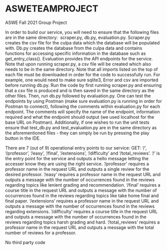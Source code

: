 # ASWETEAMPROJECT
ASWE Fall 2021 Group Project  

In order to build our service, you will need to ensure that the following files are in the same directory:  scraper.py, db.py, evaluation.py. Scraper.py creates the csv file for the culpa data which the database will be populated with. Db.py creates the database from the culpa data and contains functions for accessing specific information in the database such as get_entry_class(). Evaluation provides the API endpoints for the service. Note that upon running scraper.py, a csv file will be created which also needs to be in the same directory. Note that all imports listed on the top of each file must be downloaded in order for the code to successfully run. For example, one would need to make sure sqlite3, Error and csv are imported before running db.py. Run the code by first running scraper.py and ensuring that a csv file is produced and is then saved in the same directory as the other files. Then, run db.py followed by evaluation.py. One can test the endpoints by using Postman (make sure evaluation.py is running in order for Postman to connect), following the comments within evaluation.py for each endpoint. The comments will specify the name of the endpoint, information required and what the endpoint should output (we used localhost for the base URL on Postman). Additionally, if one wishes to run the unit tests ensure that test_db.py and test_evaluation.py are in the same directory as the aforementioned files - they can simply be run by pressing the play button in the IDE.
 
There are 7 (out of 9) operational entry points to our service: GET: ‘/’, ‘/professor’, ‘/easy’, ‘/final’, ‘/extensions’, ‘/difficulty’ and ‘/total_reviews’. ‘/’ is the entry point for the service and outputs a hello message letting the accesser know they are using the right service. ‘/professor’ requires a professor name in the request URL and outputs a single review for the desired professor. ‘/easy’ requires a professor name in the request URL and outputs a message with the number of occurrences found in the reviews regarding topics like lenient grading and recommendation. ‘/final’ requires a course title in the request URL and outputs a message with the number of occurrences found in the reviews regarding topics like take home final and final paper. ‘/extensions’ requires a professor name in the request URL and outputs a message with the number of occurrences found in the reviews regarding extensions. ‘/difficulty’ requires a course title in the request URL and outputs a message with the number of occurrences found in the reviews regarding topics harsh grading and hard. ‘/total_reviews’ requires a professor name in the request URL and outputs a message with the total number of reviews for a professor. 

No third party code
